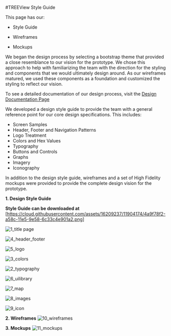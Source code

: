 #TREEView Style Guide 

This page has our:

- Style Guide

- Wireframes

- Mockups

We began the design process by selecting a bootstrap theme that provided a close resemblance to our vision for the prototype. We chose this approach to help with familiarizing the team with the direction for the styling and components that we would ultimately design around. As our wireframes matured, we used these components as a foundation and customized the styling to reflect our vision.

To see a detailed documentation of our design process, visit the [Design Documentation Page](https://github.com/booz-allen-epa-agile-rfi/epa-rfi/blob/master/documentation/Design-Documentation.md)

We developed a design style guide to provide the team with a general reference point for our core design specifications. This includes:

* Screen Samples
* Header, Footer and Navigation Patterns
* Logo Treatment
* Colors and Hex Values
* Typography
* Buttons and Controls
* Graphs
* Imagery
* Iconography

In addition to the design style guide, wireframes and a set of High Fidelity mockups were provided to provide the complete design vision for the prototype.

**1. Design Style Guide**

**Style Guide can be downloaded at**
[https://cloud.githubusercontent.com/assets/16209237/11904174/4a9f78f2-a58c-11e5-9e58-6c33c4e901a2.png]

![1_title page](https://cloud.githubusercontent.com/assets/16209237/11904126/05f85e44-a58c-11e5-9e6f-50b40d97c52a.png)

![4_header_footer](https://cloud.githubusercontent.com/assets/16209237/11904130/0bf2b196-a58c-11e5-9ed6-8b62665e440a.png)

![5_logo](https://cloud.githubusercontent.com/assets/16209237/11904132/0dae5ea4-a58c-11e5-93ae-8fc6864597ef.png)

![3_colors](https://cloud.githubusercontent.com/assets/16209237/11904129/0a4e208c-a58c-11e5-90d7-516c49a1c01e.png)

![2_typography](https://cloud.githubusercontent.com/assets/16209237/11904128/08bd4176-a58c-11e5-8ccf-a604953f8d7a.png)

![6_uilibrary](https://cloud.githubusercontent.com/assets/16209237/11904136/0fdf9990-a58c-11e5-8f84-ba8876a8fb13.png)

![7_map](https://cloud.githubusercontent.com/assets/16209237/11904137/113e0556-a58c-11e5-8cc2-6ebd3f632ac6.png)

![8_images](https://cloud.githubusercontent.com/assets/16209237/11904139/13599cd8-a58c-11e5-97a3-8db0e0bafe88.png)

![9_icon](https://cloud.githubusercontent.com/assets/16209237/11904140/15327412-a58c-11e5-947e-9589a1400438.png)


**2. Wireframes**
![10_wireframes](https://cloud.githubusercontent.com/assets/16209237/11904141/16a38a34-a58c-11e5-8f80-75be41f9f563.png)

**3. Mockups**
![11_mockups](https://cloud.githubusercontent.com/assets/16209237/11904143/17f9dc6c-a58c-11e5-9d15-b2a327f3e0f1.png)


